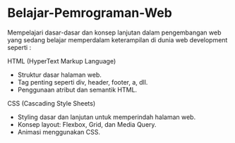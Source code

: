 # Belajar-Pemrograman-Web
Mempelajari dasar-dasar dan konsep lanjutan dalam pengembangan web yang sedang belajar memperdalam keterampilan di dunia web development seperti :

HTML (HyperText Markup Language)
- Struktur dasar halaman web.
- Tag penting seperti div, header, footer, a, dll.
- Penggunaan atribut dan semantik HTML.

CSS (Cascading Style Sheets)
- Styling dasar dan lanjutan untuk memperindah halaman web.
- Konsep layout: Flexbox, Grid, dan Media Query.
- Animasi menggunakan CSS.
